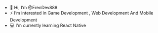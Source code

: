 
<introduction>
  
- 👋 Hi, I’m @ErenDev888
- ⚡ I’m interested in Game Development , Web Development And Mobile Development
- 💻 I’m currently learning React Native

</introduction>

<!---
ErenDev888/ErenDev888 is a ✨ special ✨ repository because its `README.md` (this file) appears on your GitHub profile.
You can click the Preview link to take a look at your changes.
--->
